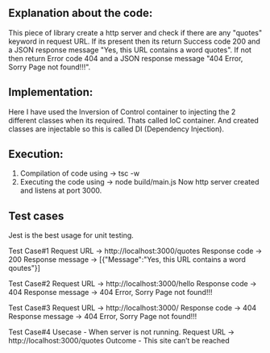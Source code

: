 ## Explanation about the code:

This piece of library create a http server and check if there are any "quotes" keyword in request URL.
If its present then its return Success code 200 and a JSON response message "Yes, this URL contains a word quotes".
If not then return Error code 404 and a JSON response message "404 Error, Sorry Page not found!!!".

## Implementation:

Here I have used the Inversion of Control container to injecting the 2 different classes when its required.
Thats called IoC container. And created classes are injectable so this is called DI (Dependency Injection).

## Execution:

1. Compilation of code using -> tsc -w
2. Executing the code using -> node build/main.js
   Now http server created and listens at port 3000.

## Test cases
Jest is the best usage for unit testing.

Test Case#1
Request URL -> http://localhost:3000/quotes
Response code -> 200
Response message -> [{"Message":"Yes, this URL contains a word qoutes"}]

Test Case#2
Request URL -> http://localhost:3000/hello
Response code -> 404
Response message -> 404 Error, Sorry Page not found!!!

Test Case#3
Request URL -> http://localhost:3000/
Response code -> 404
Response message -> 404 Error, Sorry Page not found!!!

Test Case#4
Usecase - When server is not running.
Request URL -> http://localhost:3000/quotes
Outcome - This site can’t be reached


